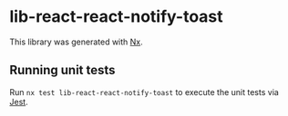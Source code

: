 # lib-react-react-notify-toast

This library was generated with [Nx](https://nx.dev).

## Running unit tests

Run `nx test lib-react-react-notify-toast` to execute the unit tests via [Jest](https://jestjs.io).
